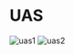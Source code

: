 # UAS
![uas1](https://user-images.githubusercontent.com/92069153/146950406-3a41c026-4587-4513-9622-6d9e7609b461.jpeg)
![uas2](https://user-images.githubusercontent.com/92069153/146950420-7b02b06e-2fec-4cb6-baca-220abfa83c5d.jpeg)
